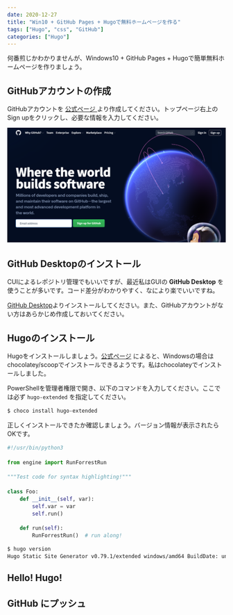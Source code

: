 ```yaml
---
date: 2020-12-27
title: "Win10 + GitHub Pages + Hugoで無料ホームページを作る"
tags: ["Hugo", "css", "GitHub"]
categories: ["Hugo"]
---
```


何番煎じかわかりませんが、Windows10 + GitHub Pages + Hugoで簡単無料ホームページを作りましょう。

## GitHubアカウントの作成

GitHubアカウントを [公式ページ ](https://github.com/)より作成してください。トップページ右上のSign upをクリックし、必要な情報を入力してください。

![image-20201227215145803](./image-20201227215145803.png)

## GitHub Desktopのインストール

CUIによるレポジトリ管理でもいいですが、最近私はGUIの **GitHub Desktop** を使うことが多いです。コード差分がわかりやすく、なにより楽でいいですね。

[GitHub Desktop](https://desktop.github.com/)よりインストールしてください。また、GitHubアカウントがない方はあらかじめ作成しておいてください。

## Hugoのインストール

Hugoをインストールしましょう。[公式ページ](https://gohugo.io/getting-started/installing/) によると、Windowsの場合は chocolatey/scoopでインストールできるようです。私はchocolateyでインストールしました。

PowerShellを管理者権限で開き、以下のコマンドを入力してください。ここでは必ず ```hugo-extended``` を指定してください。

```bash
$ choco install hugo-extended
```

正しくインストールできたか確認しましょう。バージョン情報が表示されたらOKです。

```python
#!/usr/bin/python3

from engine import RunForrestRun

"""Test code for syntax highlighting!"""

class Foo:
	def __init__(self, var):
		self.var = var
		self.run()

	def run(self):
		RunForrestRun()  # run along!
```



```bash
$ hugo version
Hugo Static Site Generator v0.79.1/extended windows/amd64 BuildDate: unknown
```

## Hello! Hugo!







## GitHub にプッシュ

